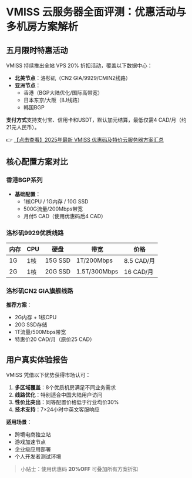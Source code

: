# VMISS 云服务器全面评测：优惠活动与多机房方案解析

## 五月限时特惠活动
VMISS 持续推出全站 VPS 20% 折扣活动，覆盖以下数据中心：
- **北美节点**：洛杉矶（CN2 GIA/9929/CMIN2线路）
- **亚洲节点**：
  - 香港（BGP大陆优化/国际高带宽）
  - 日本东京/大阪（IIJ线路）
  - 韩国BGP

**支付方式**支持支付宝、信用卡和USDT，默认加元结算，最低仅需4 CAD/月（约21元人民币）。

👉 [【点击查看】2025年最新 VMISS 优惠码及特价云服务器方案汇总](https://bit.ly/Vmiss)

## 核心配置方案对比
### 香港BGP系列
- **基础配置**：
  - 1核CPU / 1G内存 / 10G SSD
  - 500G流量/200Mbps带宽
  - 月付5 CAD（使用优惠码后4 CAD）

### 洛杉矶9929优质线路
| 内存 | CPU  | 硬盘   | 带宽       | 价格       |
|------|------|--------|------------|------------|
| 1G   | 1核  | 15G SSD | 1T/200Mbps | 8.5 CAD/月 |
| 2G   | 1核  | 20G SSD | 1.5T/300Mbps | 16 CAD/月 |

### 洛杉矶CN2 GIA旗舰线路
**推荐方案**：
- 2G内存 + 1核CPU
- 20G SSD存储
- 1T流量/500Mbps带宽
- 特惠价20 CAD/月（原价25 CAD）

## 用户真实体验报告
VMISS 凭借以下优势获得市场认可：
1. **多区域覆盖**：8个优质机房满足不同业务需求
2. **线路优化**：特别适合中国大陆用户访问
3. **性价比突出**：同等配置价格低于行业均价30%
4. **技术支持**：7×24小时中英文客服响应

**适用场景**：
- 跨境电商独立站
- 游戏加速节点
- 企业级应用部署
- 个人开发者测试环境

> 小贴士：使用优惠码 **20%OFF** 可叠加所有方案折扣